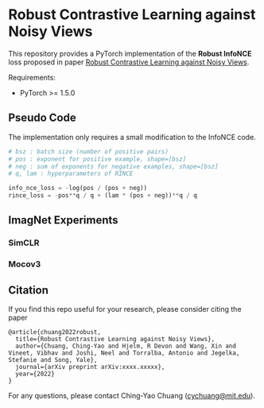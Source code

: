 # Robust Contrastive Learning against Noisy Views
This repository provides a PyTorch implementation of the **Robust InfoNCE** loss proposed in paper [Robust Contrastive Learning against Noisy Views](link).

Requirements:
+ PyTorch >= 1.5.0


## Pseudo Code

The implementation only requires a small modification to the InfoNCE code.
```py    
# bsz : batch size (number of positive pairs)
# pos : exponent for positive example, shape=[bsz]
# neg : sum of exponents for negative examples, shape=[bsz]
# q, lam : hyperparameters of RINCE

info_nce_loss = -log(pos / (pos + neg))
rince_loss = -pos**q / q + (lam * (pos + neg))**q / q
```

## ImagNet Experiments

### SimCLR

### Mocov3

## Citation

If you find this repo useful for your research, please consider citing the paper

```
@article{chuang2022robust,
  title={Robust Contrastive Learning against Noisy Views},
  author={Chuang, Ching-Yao and Hjelm, R Devon and Wang, Xin and Vineet, Vibhav and Joshi, Neel and Torralba, Antonio and Jegelka, Stefanie and Song, Yale},
  journal={arXiv preprint arXiv:xxxx.xxxxx},
  year={2022}
}
```
For any questions, please contact Ching-Yao Chuang (cychuang@mit.edu).

